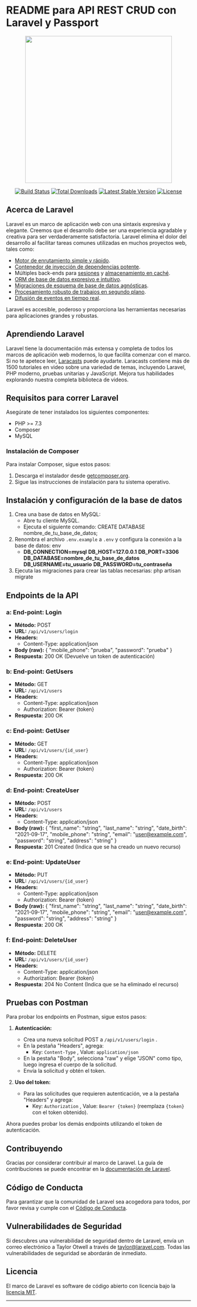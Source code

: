 # README para API REST CRUD con Laravel y Passport

<p align="center"><a href="https://laravel.com" target="_blank"><img src="https://raw.githubusercontent.com/laravel/art/master/logo-lockup/5%20SVG/2%20CMYK/1%20Full%20Color/laravel-logolockup-cmyk-red.svg" width="400"></a></p>
<p align="center">
<a href="https://travis-ci.org/laravel/framework"><img src="https://travis-ci.org/laravel/framework.svg" alt="Build Status"></a>
<a href="https://packagist.org/packages/laravel/framework"><img src="https://img.shields.io/packagist/dt/laravel/framework" alt="Total Downloads"></a>
<a href="https://packagist.org/packages/laravel/framework"><img src="https://img.shields.io/packagist/v/laravel/framework" alt="Latest Stable Version"></a>
<a href="https://packagist.org/packages/laravel/framework"><img src="https://img.shields.io/packagist/l/laravel/framework" alt="License"></a>
</p>

## Acerca de Laravel
Laravel es un marco de aplicación web con una sintaxis expresiva y elegante. Creemos que el desarrollo debe ser una experiencia agradable y creativa para ser verdaderamente satisfactoria. Laravel elimina el dolor del desarrollo al facilitar tareas comunes utilizadas en muchos proyectos web, tales como:
- [Motor de enrutamiento simple y rápido](https://laravel.com/docs/routing).
- [Contenedor de inyección de dependencias potente](https://laravel.com/docs/container).
- Múltiples back-ends para [sesiones](https://laravel.com/docs/session) y [almacenamiento en caché](https://laravel.com/docs/cache).
- [ORM de base de datos expresivo e intuitivo](https://laravel.com/docs/eloquent).
- [Migraciones de esquema de base de datos agnósticas](https://laravel.com/docs/migrations).
- [Procesamiento robusto de trabajos en segundo plano](https://laravel.com/docs/queues).
- [Difusión de eventos en tiempo real](https://laravel.com/docs/broadcasting).

Laravel es accesible, poderoso y proporciona las herramientas necesarias para aplicaciones grandes y robustas.

## Aprendiendo Laravel
Laravel tiene la documentación más extensa y completa de todos los marcos de aplicación web modernos, lo que facilita comenzar con el marco. Si no te apetece leer, [Laracasts](https://laracasts.com) puede ayudarte. Laracasts contiene más de 1500 tutoriales en video sobre una variedad de temas, incluyendo Laravel, PHP moderno, pruebas unitarias y JavaScript. Mejora tus habilidades explorando nuestra completa biblioteca de videos.

## Requisitos para correr Laravel
Asegúrate de tener instalados los siguientes componentes:
- PHP >= 7.3
- Composer
- MySQL

### Instalación de Composer
Para instalar Composer, sigue estos pasos:
1. Descarga el instalador desde [getcomposer.org](https://getcomposer.org/download/).
2. Sigue las instrucciones de instalación para tu sistema operativo.

## Instalación y configuración de la base de datos
1. Crea una base de datos en MySQL:
   - Abre tu cliente MySQL.
   - Ejecuta el siguiente comando:
CREATE DATABASE nombre_de_tu_base_de_datos;
2. Renombra el archivo  `.env.example`  a  `.env`  y configura la conexión a la base de datos:
env
   - **DB_CONNECTION=mysql**
   **DB_HOST=127.0.0.1**
   **DB_PORT=3306**
   **DB_DATABASE=nombre_de_tu_base_de_datos**
   **DB_USERNAME=tu_usuario**
   **DB_PASSWORD=tu_contraseña**
3. Ejecuta las migraciones para crear las tablas necesarias:
php artisan migrate
## Endpoints de la API

### a: End-point: Login
- **Método:** POST
- **URL:**  `/api/v1/users/login` 
- **Headers:**
  - Content-Type: application/json
- **Body (raw):**
{
     "mobile_phone": "prueba",
     "password": "prueba"
   }
- **Respuesta:** 200 OK (Devuelve un token de autenticación)

### b: End-point: GetUsers
- **Método:** GET
- **URL:**  `/api/v1/users` 
- **Headers:**
  - Content-Type: application/json
  - Authorization: Bearer {token}
- **Respuesta:** 200 OK

### c: End-point: GetUser
- **Método:** GET
- **URL:**  `/api/v1/users/{id_user}` 
- **Headers:**
  - Content-Type: application/json
  - Authorization: Bearer {token}
- **Respuesta:** 200 OK

### d: End-point: CreateUser
- **Método:** POST
- **URL:**  `/api/v1/users` 
- **Headers:**
  - Content-Type: application/json
- **Body (raw):**
{
     "first_name": "string",
     "last_name": "string",
     "date_birth": "2021-09-17",
     "mobile_phone": "string",
     "email": "user@example.com",
     "password": "string",
     "address": "string"
   }
- **Respuesta:** 201 Created (Indica que se ha creado un nuevo recurso)

### e: End-point: UpdateUser
- **Método:** PUT
- **URL:**  `/api/v1/users/{id_user}` 
- **Headers:**
  - Content-Type: application/json
  - Authorization: Bearer {token}
- **Body (raw):**
{
     "first_name": "string",
     "last_name": "string",
     "date_birth": "2021-09-17",
     "mobile_phone": "string",
     "email": "user@example.com",
     "password": "string",
     "address": "string"
   }
- **Respuesta:** 200 OK

### f: End-point: DeleteUser
- **Método:** DELETE
- **URL:**  `/api/v1/users/{id_user}` 
- **Headers:**
  - Content-Type: application/json
  - Authorization: Bearer {token}
- **Respuesta:** 204 No Content (Indica que se ha eliminado el recurso)

## Pruebas con Postman
Para probar los endpoints en Postman, sigue estos pasos:

1. **Autenticación:**
   - Crea una nueva solicitud POST a  `/api/v1/users/login` .
   - En la pestaña "Headers", agrega:
     - Key:  `Content-Type` , Value:  `application/json` 
   - En la pestaña "Body", selecciona "raw" y elige "JSON" como tipo, luego ingresa el cuerpo de la solicitud.
   - Envía la solicitud y obtén el token.

2. **Uso del token:**
   - Para las solicitudes que requieren autenticación, ve a la pestaña "Headers" y agrega:
     - Key:  `Authorization` , Value:  `Bearer {token}`  (reemplaza  `{token}`  con el token obtenido).

Ahora puedes probar los demás endpoints utilizando el token de autenticación.

## Contribuyendo
Gracias por considerar contribuir al marco de Laravel. La guía de contribuciones se puede encontrar en la [documentación de Laravel](https://laravel.com/docs/contributions).

## Código de Conducta
Para garantizar que la comunidad de Laravel sea acogedora para todos, por favor revisa y cumple con el [Código de Conducta](https://laravel.com/docs/contributions#code-of-conduct).

## Vulnerabilidades de Seguridad
Si descubres una vulnerabilidad de seguridad dentro de Laravel, envía un correo electrónico a Taylor Otwell a través de [taylor@laravel.com](mailto:taylor@laravel.com). Todas las vulnerabilidades de seguridad se abordarán de inmediato.

## Licencia
El marco de Laravel es software de código abierto con licencia bajo la [licencia MIT](https://opensource.org/licenses/MIT).

---


